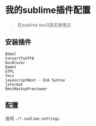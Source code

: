# 我的sublime插件配置

> 在sublime text3真实使用过

## 安装插件

```
Babel
ConvertToUTF8
DocBlockr
Emmet
ETPL
fecs
javascriptNext - Es6 Syntax
jsFormat
OmniMarkupPreviewer
```

## 配置

访问 `./*.sublime-settings`